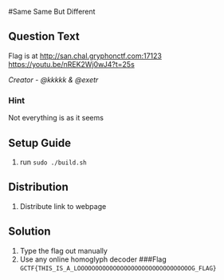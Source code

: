 #Same Same But Different

## Question Text
Flag is at http://san.chal.gryphonctf.com:17123
https://youtu.be/nREK2Wj0wJ4?t=25s

*Creator - @kkkkk & @exetr*

### Hint
Not everything is as it seems

## Setup Guide
1. run `sudo ./build.sh`

## Distribution
1. Distribute link to webpage

## Solution
1. Type the flag out manually
2. Use any online homoglyph decoder
###Flag
`GCTF{THIS_IS_A_LOOOOOOOOOOOOOOOOOOOOOOOOOOOOOOOOG_FLAG}`